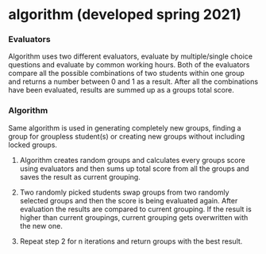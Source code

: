 # algorithm (developed spring 2021)

### Evaluators
Algorithm uses two different evaluators, evaluate by multiple/single choice questions and evaluate by common working hours.
Both of the evaluators compare all the possible combinations of two students within one group and returns a number between 0 and 1 as a result.
After all the combinations have been evaluated, results are summed up as a groups total score.
### Algorithm

Same algorithm is used in generating completely new groups, finding a group for groupless student(s) or creating new groups without including locked groups.

1. Algorithm creates random groups and calculates every groups score using evaluators and then sums up total score from all the groups and saves the result as current grouping.

2. Two randomly picked students swap groups from two randomly selected groups and then the score is being evaluated again. After evaluation the results are compared to current grouping. If the result is higher than current groupings, current grouping gets overwritten with the new one.

3. Repeat step 2 for n iterations and return groups with the best result.
